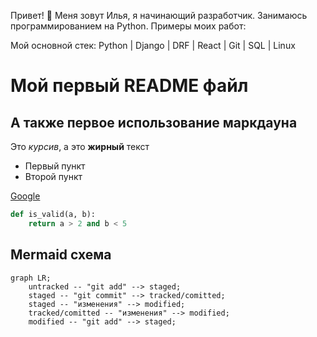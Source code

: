 Привет! 👋
Меня зовут Илья, я начинающий разработчик. Занимаюсь программированием на Python.
Примеры моих работ:

Мой основной стек: Python | Django | DRF | React | Git | SQL | Linux



# Мой первый README файл

## А также первое использование маркдауна

Это _курсив_, а это **жирный** текст

* Первый пункт
* Второй пункт

[Google](https://google.com "Загугли блин")

```python
def is_valid(a, b):
    return a > 2 and b < 5 
```

## Mermaid схема

```mermaid
graph LR;
    untracked -- "git add" --> staged;
    staged -- "git commit" --> tracked/comitted;
    staged -- "изменения" --> modified;
    tracked/comitted -- "изменения" --> modified;
    modified -- "git add" --> staged;
```
